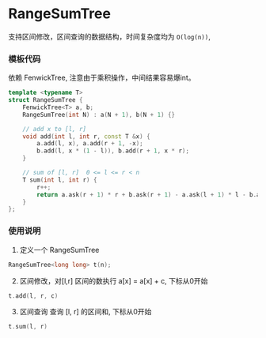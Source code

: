 # RangeSumTree

支持区间修改，区间查询的数据结构，时间复杂度均为 `O(log(n))`,


### 模板代码

依赖 FenwickTree, 注意由于乘积操作，中间结果容易爆int。

```c++
template <typename T>
struct RangeSumTree {
    FenwickTree<T> a, b;
    RangeSumTree(int N) : a(N + 1), b(N + 1) {}

    // add x to [l, r]
    void add(int l, int r, const T &x) { 
        a.add(l, x), a.add(r + 1, -x);
        b.add(l, x * (1 - l)), b.add(r + 1, x * r);
    }

    // sum of [l, r]  0 <= l <= r < n
    T sum(int l, int r) {
        r++;
        return a.ask(r + 1) * r + b.ask(r + 1) - a.ask(l + 1) * l - b.ask(l + 1);
    }
};
```

### 使用说明

1. 定义一个 RangeSumTree

```c++
RangeSumTree<long long> t(n);
```


2. 区间修改，对[l,r] 区间的数执行 a[x] = a[x] + c, 下标从0开始

```c++
t.add(l, r, c)
```

3. 区间查询 查询 [l, r] 的区间和, 下标从0开始

```c++
t.sum(l, r)
```
